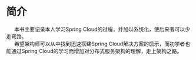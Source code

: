 # 简介
&ensp; &ensp; 本书主要记录本人学习Spring Cloud的过程，并加以系统化，使后来者可以少走弯路。  
&ensp; &ensp; 希望架构师可以从中找到迅速搭建Spring Cloud解决方案的启示，而初学者也能通过Spring Cloud的学习而增加对分布式服务架构的理解，走上架构之路。
